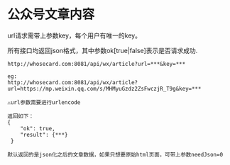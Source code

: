 # 公众号文章内容

url请求需带上参数key，每个用户有唯一的key。

所有接口均返回json格式，其中参数ok[true|false]表示是否请求成功.

```
http://whosecard.com:8081/api/wx/article?url=***&key=***

eg:
http://whosecard.com:8081/api/wx/article?url=https://mp.weixin.qq.com/s/MHMyuGzdz2ZsFwczjR_T9g&key=***

⚠️url参数需要进行urlencode

返回如下：
{
	"ok": true,
	"result": {***}
 }

默认返回的是json化之后的文章数据，如果只想要原始html页面，可带上参数needJson=0
```
